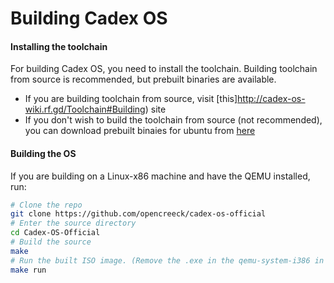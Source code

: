# Building Cadex OS

#### Installing the toolchain

For building Cadex OS, you need to install the toolchain.
Building toolchain from source is recommended, but prebuilt binaries are available.

- If you are building toolchain from source, visit [this]http://cadex-os-wiki.rf.gd/Toolchain#Building) site
- If you don't wish to build the toolchain from source (not recommended), you can download prebuilt binaies for ubuntu from [here](https://hypercreeck.cf/cadex/os/toolchain.php)

#### Building the OS

If you are building on a Linux-x86 machine
and have the QEMU installed, run:

```bash
# Clone the repo
git clone https://github.com/opencreeck/cadex-os-official
# Enter the source directory
cd Cadex-OS-Official
# Build the source
make
# Run the built ISO image. (Remove the .exe in the qemu-system-i386 in the Makefile)
make run
```

